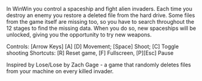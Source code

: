 In WinWin you control a spaceship and fight alien invaders. Each time you destroy an enemy you restore a deleted file from the hard drive. Some files from the game itself are missing too, so you have to search throughout the 12 stages to find the missing data. When you do so, new spaceships will be unlocked, giving you the opportunity to try new weapons.

Controls: [Arrow Keys] [A] [D] Movement; [Space] Shoot; [C] Toggle shooting
Shortcuts: [R] Reset game, [F] Fullscreen, [P][Esc] Pause

Inspired by Lose/Lose by Zach Gage - a game that randomly deletes files from your machine on every killed invader.